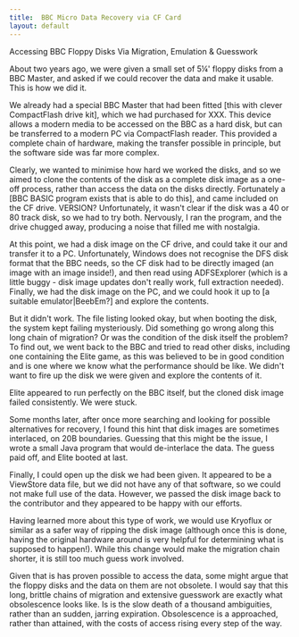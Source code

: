 ```yaml
---
title:  BBC Micro Data Recovery via CF Card
layout: default
---
```


Accessing BBC Floppy Disks Via Migration, Emulation & Guesswork

About two years ago, we were given a small set of 5¼' floppy disks from a BBC Master, and asked if we could recover the data and make it usable. This is how we did it.

We already had a special BBC Master that had been fitted [this with clever CompactFlash drive kit], which we had purchased for XXX. This device allows a modern media to be accessed on the BBC as a hard disk, but can be transferred to a modern PC via CompactFlash reader. This provided a complete chain of hardware, making the transfer possible in principle, but the software side was far more complex.

Clearly, we wanted to minimise how hard we worked the disks, and so we aimed to clone the contents of the disk as a complete disk image as a one-off process, rather than access the data on the disks directly. Fortunately a [BBC BASIC program exists that is able to do this], and came included on the CF drive. VERSION? Unfortunately, it wasn't clear if the disk was a 40 or 80 track disk, so we had to try both. Nervously, I ran the program, and the drive chugged away, producing a noise that filled me with nostalgia.

At this point, we had a disk image on the CF drive, and could take it our and transfer it to a PC. Unfortunately, Windows does not recognise the DFS disk format that the BBC needs, so the CF disk had to be directly imaged (an image with an image inside!), and then read using ADFSExplorer (which is a little buggy - disk image updates don't really work, full extraction needed). Finally, we had the disk image on the PC, and we could hook it up to [a suitable emulator|BeebEm?] and explore the contents.

But it didn't work. The file listing looked okay, but when booting the disk, the system kept failing mysteriously. Did something go wrong along this long chain of migration? Or was the condition of the disk itself the problem? To find out, we went back to the BBC and tried to read other disks, including one containing the Elite game, as this was believed to be in good condition and is one where we know what the performance should be like. We didn't want to fire up the disk we were given and explore the contents of it.

Elite appeared to run perfectly on the BBC itself, but the cloned disk image failed consistently. We were stuck.

Some months later, after once more searching and looking for possible alternatives for recovery, I found this hint that disk images are sometimes interlaced, on 20B boundaries. Guessing that this might be the issue, I wrote a small Java program that would de-interlace the data. The guess paid off, and Elite booted at last.

Finally, I could open up the disk we had been given. It appeared to be a ViewStore data file, but we did not have any of that software, so we could not make full use of the data. However, we passed the disk image back to the contributor and they appeared to be happy with our efforts.

Having learned more about this type of work, we would use Kryoflux or similar as a safer way of ripping the disk image (although once this is done, having the original hardware around is very helpful for determining what is supposed to happen!). While this change would make the migration chain shorter, it is still too much guess work involved.

Given that is has proven possible to access the data, some might argue that the floppy disks and the data on them are not obsolete. I would say that this long, brittle chains of migration and extensive guesswork are exactly what obsolescence looks like. Is is the slow death of a thousand ambiguities, rather than an sudden, jarring expiration. Obsolescence is a approached, rather than attained, with the costs of access rising every step of the way.

